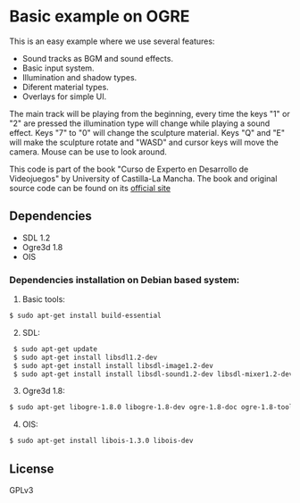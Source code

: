 # Basic example on OGRE

This is an easy example where we use several features:

* Sound tracks as BGM and sound effects.
* Basic input system.
* Illumination and shadow types.
* Diferent material types.
* Overlays for simple UI.

The main track will be playing from the beginning, every time the keys "1" or "2" are pressed the illumination type will change while playing a sound effect. Keys "7" to "0" will change the sculpture material. Keys "Q" and "E" will make the sculpture rotate and "WASD" and cursor keys will move the camera. Mouse can be use to look around.

This code is part of the book "Curso de Experto en Desarrollo de Videojuegos" by University of Castilla-La Mancha. The book and original source code can be found on its [official site]

## Dependencies

  * SDL 1.2
  * Ogre3d 1.8
  * OIS

### Dependencies installation on Debian based system:

1. Basic tools:
```sh
$ sudo apt-get install build-essential
```
2. SDL:
```sh
 $ sudo apt-get update
 $ sudo apt-get install libsdl1.2-dev
 $ sudo apt-get install install libsdl-image1.2-dev
 $ sudo apt-get install install libsdl-sound1.2-dev libsdl-mixer1.2-dev
```
3. Ogre3d 1.8:
```sh
$ sudo apt-get libogre-1.8.0 libogre-1.8-dev ogre-1.8-doc ogre-1.8-tools
```
4. OIS:
```sh
$ sudo apt-get install libois-1.3.0 libois-dev
```

License
----
GPLv3

[official site]:http://www.cursodesarrollovideojuegos.com/
